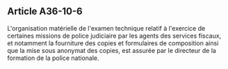 Article A36-10-6
----
L'organisation matérielle de l'examen technique relatif à l'exercice de
certaines missions de police judiciaire par les agents des services fiscaux, et
notamment la fourniture des copies et formulaires de composition ainsi que la
mise sous anonymat des copies, est assurée par le directeur de la formation de
la police nationale.
